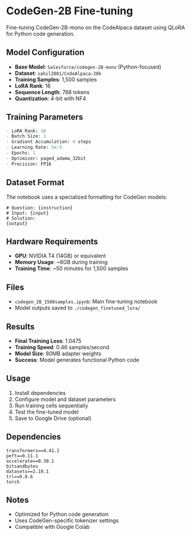 # CodeGen-2B Fine-tuning

Fine-tuning CodeGen-2B-mono on the CodeAlpaca dataset using QLoRA for Python code generation.

## Model Configuration

- **Base Model**: `Salesforce/codegen-2B-mono` (Python-focused)
- **Dataset**: `sahil2801/CodeAlpaca-20k`
- **Training Samples**: 1,500 samples
- **LoRA Rank**: 16
- **Sequence Length**: 768 tokens
- **Quantization**: 4-bit with NF4

## Training Parameters

```python
- LoRA Rank: 16
- Batch Size: 1
- Gradient Accumulation: 4 steps
- Learning Rate: 5e-5
- Epochs: 1
- Optimizer: paged_adamw_32bit
- Precision: FP16
```

## Dataset Format

The notebook uses a specialized formatting for CodeGen models:

```
# Question: {instruction}
# Input: {input}
# Solution:
{output}
```

## Hardware Requirements

- **GPU**: NVIDIA T4 (14GB) or equivalent
- **Memory Usage**: ~6GB during training
- **Training Time**: ~50 minutes for 1,500 samples

## Files

- `codegen_2B_1500samples.ipynb`: Main fine-tuning notebook
- Model outputs saved to `./codegen_finetuned_lora/`

## Results

- **Final Training Loss**: 1.0475
- **Training Speed**: 0.46 samples/second
- **Model Size**: 80MB adapter weights
- **Success**: Model generates functional Python code

## Usage

1. Install dependencies
2. Configure model and dataset parameters
3. Run training cells sequentially
4. Test the fine-tuned model
5. Save to Google Drive (optional)

## Dependencies

```
transformers==4.41.2
peft==0.11.1
accelerate==0.30.1
bitsandbytes
datasets==2.19.1
trl==0.8.6
torch
```

## Notes

- Optimized for Python code generation
- Uses CodeGen-specific tokenizer settings  
- Compatible with Google Colab 